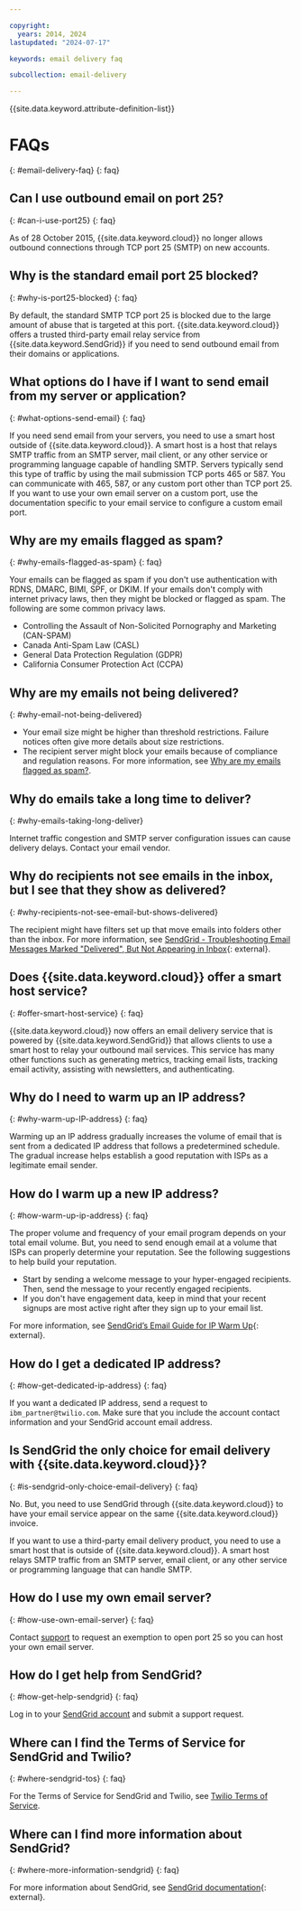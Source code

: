 ```yaml
---

copyright:
  years: 2014, 2024
lastupdated: "2024-07-17"

keywords: email delivery faq

subcollection: email-delivery

---
```


{{site.data.keyword.attribute-definition-list}}

# FAQs
{: #email-delivery-faq}
{: faq}

## Can I use outbound email on port 25?
{: #can-i-use-port25}
{: faq}

As of 28 October 2015, {{site.data.keyword.cloud}} no longer allows outbound connections through TCP port 25 (SMTP) on new accounts.

## Why is the standard email port 25 blocked?
{: #why-is-port25-blocked}
{: faq}

By default, the standard SMTP TCP port 25 is blocked due to the large amount of abuse that is targeted at this port. {{site.data.keyword.cloud}} offers a trusted third-party email relay service from {{site.data.keyword.SendGrid}} if you need to send outbound email from their domains or applications.

## What options do I have if I want to send email from my server or application?
{: #what-options-send-email}
{: faq}

If you need send email from your servers, you need to use a smart host outside of {{site.data.keyword.cloud}}. A smart host is a host that relays SMTP traffic from an SMTP server, mail client, or any other service or programming language capable of handling SMTP. Servers typically send this type of traffic by using the mail submission TCP ports 465 or 587. You can communicate with 465, 587, or any custom port other than TCP port 25. If you want to use your own email server on a custom port, use the documentation specific to your email service to configure a custom email port.

## Why are my emails flagged as spam?
{: #why-emails-flagged-as-spam}
{: faq}

Your emails can be flagged as spam if you don't use authentication with RDNS, DMARC, BIMI, SPF, or DKIM. If your emails don't comply with internet privacy laws, then they might be blocked or flagged as spam. The following are some common privacy laws.

- Controlling the Assault of Non-Solicited Pornography and Marketing (CAN-SPAM)
- Canada Anti-Spam Law (CASL)
- General Data Protection Regulation (GDPR)
- California Consumer Protection Act (CCPA)

## Why are my emails not being delivered?
{: #why-email-not-being-delivered}

- Your email size might be higher than threshold restrictions. Failure notices often give more details about size restrictions.
- The recipient server might block your emails because of compliance and regulation reasons. For more information, see [Why are my emails flagged as spam?](#why-emails-flagged-as-spam).

## Why do emails take a long time to deliver?
{: #why-emails-taking-long-deliver}

Internet traffic congestion and SMTP server configuration issues can cause delivery delays. Contact your email vendor.

## Why do recipients not see emails in the inbox, but I see that they show as delivered?
{: #why-recipients-not-see-email-but-shows-delivered}

The recipient might have filters set up that move emails into folders other than the inbox. For more information, see [SendGrid - Troubleshooting Email Messages Marked "Delivered", But Not Appearing in Inbox](https://support.sendgrid.com/hc/en-us/articles/4408443310619-Troubleshooting-Email-Messages-Marked-Delivered-But-Not-Appearing-in-Inbox){: external}.

## Does {{site.data.keyword.cloud}} offer a smart host service?
{: #offer-smart-host-service}
{: faq}

{{site.data.keyword.cloud}} now offers an email delivery service that is powered by {{site.data.keyword.SendGrid}} that allows clients to use a smart host to relay your outbound mail services. This service has many other functions such as generating metrics, tracking email lists, tracking email activity, assisting with newsletters, and authenticating.

## Why do I need to warm up an IP address?
{: #why-warm-up-IP-address}
{: faq}

Warming up an IP address gradually increases the volume of email that is sent from a dedicated IP address that follows a predetermined schedule. The gradual increase helps establish a good reputation with ISPs as a legitimate email sender.

## How do I warm up a new IP address?
{: #how-warm-up-ip-address}
{: faq}

The proper volume and frequency of your email program depends on your total email volume. But, you need to send enough email at a volume that ISPs can properly determine your reputation. See the following suggestions to help build your reputation.

- Start by sending a welcome message to your hyper-engaged recipients. Then, send the message to your recently engaged recipients.
- If you don't have engagement data, keep in mind that your recent signups are most active right after they sign up to your email list.

For more information, see [SendGrid’s Email Guide for IP Warm Up](https://www.twilio.com/docs/sendgrid/for-developers){: external}.

## How do I get a dedicated IP address?
{: #how-get-dedicated-ip-address}
{: faq}

If you want a dedicated IP address, send a request to `ibm_partner@twilio.com`. Make sure that you include the account contact information and your SendGrid account email address.

## Is SendGrid the only choice for email delivery with {{site.data.keyword.cloud}}?
{: #is-sendgrid-only-choice-email-delivery}
{: faq}

No. But, you need to use SendGrid through {{site.data.keyword.cloud}} to have your email service appear on the same {{site.data.keyword.cloud}} invoice.

If you want to use a third-party email delivery product, you need to use a smart host that is outside of {{site.data.keyword.cloud}}. A smart host relays SMTP traffic from an SMTP server, email client, or any other service or programming language that can handle SMTP.

## How do I use my own email server?
{: #how-use-own-email-server}
{: faq}

Contact [support](/docs/get-support?topic=get-support-using-avatar#getting-support) to request an exemption to open port 25 so you can host your own email server.

## How do I get help from SendGrid?
{: #how-get-help-sendgrid}
{: faq}

Log in to your [SendGrid account](https://support.sendgrid.com/hc/en-us) and submit a support request.

## Where can I find the Terms of Service for SendGrid and Twilio?
{: #where-sendgrid-tos}
{: faq}

For the Terms of Service for SendGrid and Twilio, see [Twilio Terms of Service](https://www.twilio.com/legal/tos).

## Where can I find more information about SendGrid?
{: #where-more-information-sendgrid}
{: faq}

For more information about SendGrid, see [SendGrid documentation](https://www.twilio.com/docs/sendgrid/for-developers){: external}.
